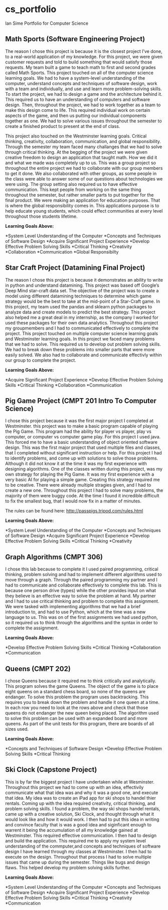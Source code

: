 # cs_portfolio
Ian Sime
Portfolio for Computer Science 

## Math Sports (Software Engineering Project)

The reason I chose this project is because it is the closest project I’ve done, to a real-world application of my
knowledge. For this project, we were given customer requests and told to build something that would satisfy those 
requests. My team built a game to teach math to first and second grades called Math Sports. This project touched on all
 of the computer science learning goals. We had to have a system-level understanding of the computer, understand 
concepts and techniques of software design, work with a team and individually, and use and learn more problem-solving 
skills. To start the project, we had to design a game and the architecture behind it. This required us to have an 
understanding of computers and software design. Then, throughout the project, we had to work together as a team to make 
this design come to life. This required individual work on certain aspects of the game, and then us putting our 
individual components together as one. We had to solve various issues throughout the semester to create a finished 
product to present at the end of class. 

This project also touched on the Westminster learning goals. Critical thinking, creativity, collaboration, communication, and 
global responsibility. Through the semester my team faced many challanges that we had to solve through critical thinking. 
At the begging of the project we were given creative freedom to design an application that taught math. How we did it 
and what we made was completely up to us. This was a group project so throughout the entire project we had to collaborate
with our group members to get it done. We also collaborated with other groups, as some people in the class were able to answer
some of our questions about technologies we were using. The group setting also required us to have effective communication.
This kept people from working on the same thing throughout the semester, but rather smaller parts to put together for the final
product. We were making an application for education purposes. That is where the global responsibility comes in. This applications
purpose is to help educate young students, which could effect communities at every level throughout those students lifetime.

**Learning Goals Above:**

*System Level Understanding of the Computer
*Concepts and Techniques of Software Design
*Acquire Significant Project Experience
*Develop Effective Problem Solving Skills
*Critical Thinking
*Creativity
*Collaboration
*Communication
*Global Responsibilty

## Star Craft Project (Datamining Final Project)

The reason I chose this project is because it demonstrates an ability to write in python and understand 
datamining. This project was based off Google’s Deep Mind star-craft data set. The objective of the project was to 
create a model using different datamining techniques to determine which game strategy would be the best to take at the 
mid-point of a Star-Craft game. In this project, my team used the pandas and sklearn python packages to analyze data and 
create models to predict the best strategy. This project also helped me a great deal in my internship, as the company I 
worked for used these packages for their own data analytics. Throughout this project my groupmembers and I had to 
communicated effectively to complete the project. This project touched on multiple computer science learning goals and
Westminster learning goals. In this project we faced many problems that we had to solve. This required us to develop
out problem solving skills. We had to break down these problems into smaller parts that were more easily solved. 
We also had to collaborate and communicate effectivly within our group to complete the project.

**Learning Goals Above:**

*Acquire Significant Project Experience
*Develop Effective Problem Solving Skills
*Critical Thinking
*Collaboration
*Communication


## Pig Game Project (CMPT 201 Intro To Computer Science)

I chose this project because it was the first major project I completed at Westminster. this project was to make
a basic program capable of playing the Pig Game. This program had the ability for player vs player, play vs computer, 
or computer vs computer game play. For this project I used java. This forced me to have a basic understanding of object 
oriented software design. This was the first major project that used multiple files and classes, that I completed without 
significant instruction or help. For this project I had to identify problems, and come up with solutions to solve those 
problems. Although it did not know it at the time it was my first experience with designing algorithms. One of the 
classes written during this project, was my own strategy for playing the Pig Game. It was my first experience with a very 
basic AI for playing a simple game. Creating this strategy required me to be creative. There were already multiple
stragies given, and I had to create a new one. Throughout this project I had to solve many problems, the majority of them
were buggy code. At the time I found it incredible difficult to fix the smallest bug, that I would now fix in a matter of
minutes.

The rules can be found here: http://passpigs.tripod.com/rules.html

**Learning Goals Above:**

*System Level Understanding of the Computer
*Concepts and Techniques of Software Design
*Acquire Significant Project Experience
*Develop Effective Problem Solving Skills
*Critical Thinking
*Creativity


## Graph Algorithms (CMPT 306)

I chose this lab because to complete it I used paired programming, critical thinking, problem solving and had to 
implement different algorithms used to move through a graph. Through the paired programming my partner and I had to 
communicate and collaborate effectively to complete this lab. This is because one person drive (types) while the other
provides input on what they believe is an effective way to solve the problem at hand. My partner and I had to use critical
thinking and problem to complete this assignment. We were tasked with implementing algorithms that we had a brief introduction
to, and had to use Python, which at the time was a new language to us. This was on of the first assignments we had used python,
so it required us to think through the algorithms and the syntax in order to complete the assignment.

**Learning Goals Above:**

*Develop Effective Problem Solving Skills
*Critical Thinking
*Collaboration
*Communication


## Queens (CMPT 202)

I chose Queens because it required me to think critically and analytically. This program solves the game Queens. The
object of the game is to place eight queens on a standard chess board, so none of the queens are endanger. To solve this 
problem the program uses backtracking. This requires you to break down the problem and handle it one queen at a time. In 
each row you need to look at the rows above and check that those queens do not endanger the new queen being placed. The 
algorithm used to solve this problem can be used with an expanded board and more queens. As part of the unit tests for 
this program, there are boards of all sizes used. 


**Learning Goals Above:**

*Concepts and Techniques of Software Design
*Develop Effective Problem Solving Skills
*Critical Thinking


## Ski Clock (Capstone Project)

This is by far the biggest project I have undertaken while at Wesminster. Throughout this project we had to come up with an 
idea, effectivily communicate what that idea was and why it was a good one, and execute that idea. My idea was to create
an iPad app for ski shops to handel thier rentals. Coming up with the idea required creativity, critical thinking, and problem 
solving skills. I found a problem, the way ski shops handel rentals, came up with a creative solution, Ski Clock, and thought
through what it would look like and how it would work. I then had to put this idea in writing and convince faculty that is was
a good idea and siginficant enough to warrent it being the accumulation of all my knowledge gained at Westminster. This
required effective communication. I then had to design and build the application. This required me to apply my system level
understanding of the commputer,and concepts and techniques of software design I have learned through my classes at
Westminster. I then had to execute on the design. Throughout that process I had to solve multiple issues that came up
during the semester. Things like bugs and design flaws. This helped develop my problem solving skills further. 

**Learning Goals Above:**

*System Level Understanding of the Computer
*Concepts and Techniques of Software Design
*Acquire Significant Project Experience
*Develop Effective Problem Solving Skills
*Critical Thinking
*Creativity
*Communication
